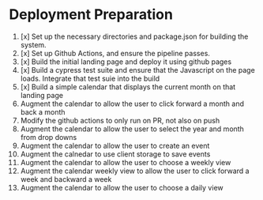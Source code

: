 # Deployment Preparation
1. [x] Set up the necessary directories and package.json for building the system.
2. [x] Set up Github Actions, and ensure the pipeline passes.
3. [x] Build the initial landing page and deploy it using github pages
4. [x] Build a cypress test suite and ensure that the Javascript on the page loads.  Integrate that test suie into the build
6. [x] Build a simple calendar that displays the current month on that landing page
7. Augment the calendar to allow the user to click forward a month and back a month
8. Modify the github actions to only run on PR, not also on push
9. Augment the calendar to allow the user to select the year and month from drop downs
10. Augment the calendar to allow the user to create an event
11. Augment the calnedar to use client storage to save events
12. Augment the calendar to allow the user to choose a weekly view
13. Augment the calendar weekly view to allow the user to click forward a week and backward a week
14. Augment the calendar to allow the user to choose a daily view
